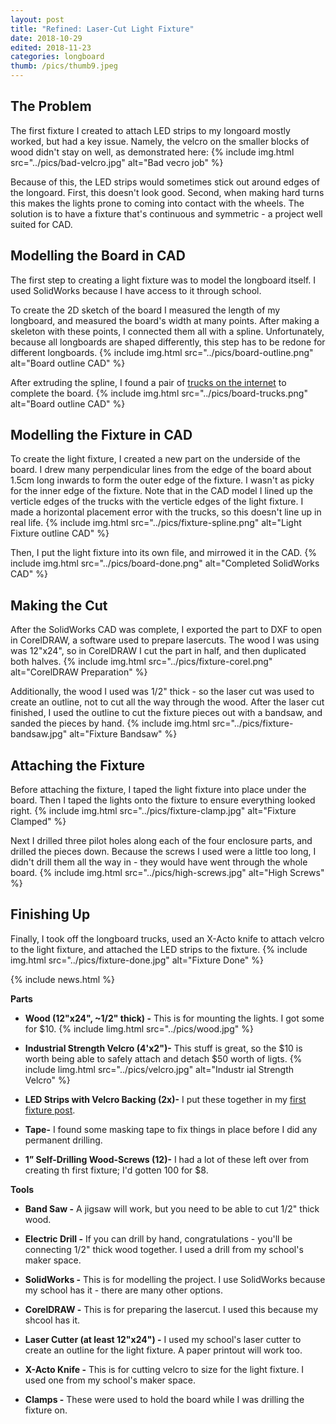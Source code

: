 ```yaml
---
layout: post
title: "Refined: Laser-Cut Light Fixture"
date: 2018-10-29
edited: 2018-11-23
categories: longboard
thumb: /pics/thumb9.jpeg
---
```


## The Problem
The first fixture I created to attach LED strips to my longoard mostly worked, but had a key issue. Namely, the velcro on the smaller blocks of wood didn't stay on well, as demonstrated here:
{% include img.html src="../pics/bad-velcro.jpg" alt="Bad vecro job" %}

Because of this, the LED strips would sometimes stick out around edges of the longoard. First, this doesn't look good. Second, when making hard turns this makes the lights prone to coming into contact with the wheels. The solution is to have a fixture that's continuous and symmetric - a project well suited for CAD.

## Modelling the Board in CAD
The first step to creating a light fixture was to model the longboard itself. I used SolidWorks because I have access to it through school.

To create the 2D sketch of the board I measured the length of my longboard, and measured the board's width at many points. After making a skeleton with these points, I connected them all with a spline. Unfortunately, because all longboards are shaped differently, this step has to be redone for different longboards.
{% include img.html src="../pics/board-outline.png" alt="Board outline CAD" %}

After extruding the spline, I found a pair of [trucks on the internet](https://grabcad.com/library/paris-longboard-trucks-1) to complete the board.
{% include img.html src="../pics/board-trucks.png" alt="Board outline CAD" %}

## Modelling the Fixture in CAD
To create the light fixture, I created a new part on the underside of the board. I drew many perpendicular lines from the edge of the board about 1.5cm long inwards to form the outer edge of the fixture. I wasn't as picky for the inner edge of the fixture. Note that in the CAD model I lined up the verticle edges of the trucks with the verticle edges of the light fixture. I made a horizontal placement error with the trucks, so this doesn't line up in real life.
{% include img.html src="../pics/fixture-spline.png" alt="Light Fixture outline CAD" %}

Then, I put the light fixture into its own file, and mirrowed it in the CAD.
{% include img.html src="../pics/board-done.png" alt="Completed SolidWorks CAD" %}

## Making the Cut
After the SolidWorks CAD was complete, I exported the part to DXF to open in CorelDRAW, a software used to prepare lasercuts. The wood I was using was 12"x24", so in CorelDRAW I cut the part in half, and then duplicated both halves.
{% include img.html src="../pics/fixture-corel.png" alt="CorelDRAW Preparation" %}

Additionally, the wood I used was 1/2" thick - so the laser cut was used to create an outline, not to cut all the way through the wood. After the laser cut finished, I used the outline to cut the fixture pieces out with a bandsaw, and sanded the pieces by hand.
{% include img.html src="../pics/fixture-bandsaw.jpg" alt="Fixture Bandsaw" %}

## Attaching the Fixture
Before attaching the fixture, I taped the light fixture into place under the board. Then I taped the lights onto the fixture to ensure everything looked right.
{% include img.html src="../pics/fixture-clamp.jpg" alt="Fixture Clamped" %}

Next I drilled three pilot holes along each of the four enclosure parts, and drilled the pieces down. Because the screws I used were a little too long, I didn't drill them all the way in - they would have went through the whole board.
{% include img.html src="../pics/high-screws.jpg" alt="High Screws" %}

## Finishing Up
Finally, I took off the longboard trucks, used an X-Acto knife to attach velcro to the light fixture, and attached the LED strips to the fixture.
{% include img.html src="../pics/fixture-done.jpg" alt="Fixture Done" %}

{% include news.html %}

**Parts**
* **Wood (12"x24", ~1/2" thick) -** This is for mounting the lights. I got some for $10.
{% include limg.html src="../pics/wood.jpg" %}

* **Industrial Strength Velcro (4'x2")-** This stuff is great, so the $10 is worth being
able to safely attach and detach $50 worth of ligts.
{% include limg.html src="../pics/velcro.jpg" alt="Industr    ial Strength Velcro" %}

* **LED Strips with Velcro Backing (2x)-** I put these together in my [first fixture post](https://antiprojects.com/longboard/do-it-right-attaching-lights-to-the-longboard). 

* **Tape-** I found some masking tape to fix things in place before I did any permanent drilling.

* **1” Self-Drilling Wood-Screws (12)-** I had a lot of these left over from creating th first fixture; I'd gotten 100 for $8. 

**Tools**
* **Band Saw -** A jigsaw will work, but you need to be able to cut 1/2" thick wood.

* **Electric Drill -** If you can drill by hand, congratulations - you'll be connecting 1/2" thick wood together. I used a drill from my school's maker space.

* **SolidWorks -** This is for modelling the project. I use SolidWorks because my school has it - there are many other options.

* **CorelDRAW -** This is for preparing the lasercut. I used this because my shcool has it.

* **Laser Cutter (at least 12"x24") -** I used my school's laser cutter to create an outline for the light fixture. A paper printout will work too.

* **X-Acto Knife -** This is for cutting velcro to size for the light fixture. I used one from my school's maker space.

* **Clamps -** These were used to hold the board while I was drilling the fixture on.
